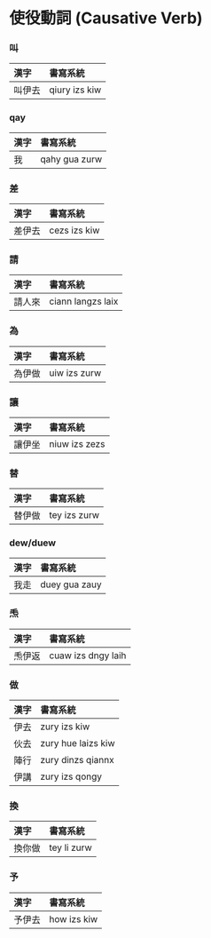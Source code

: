 # 使役動詞 (Causative Verb)

### 叫

| 漢字 | 書寫系統 |
| :--- | :--- |
| 叫伊去 | qiury izs kiw |

### qay

| 漢字 | 書寫系統 |
| :--- | :--- |
| 我 | qahy gua zurw |

### 差

| 漢字 | 書寫系統 |
| :--- | :--- |
| 差伊去 | cezs izs kiw |

### 請

| 漢字 | 書寫系統 |
| :--- | :--- |
| 請人來 | ciann langzs laix |

### 為

| 漢字 | 書寫系統 |
| :--- | :--- |
| 為伊做 | uiw izs zurw |

### 讓

| 漢字 | 書寫系統 |
| :--- | :--- |
| 讓伊坐 | niuw izs zezs |

### 替

| 漢字 | 書寫系統 |
| :--- | :--- |
| 替伊做 | tey izs zurw |

### dew/duew

| 漢字 | 書寫系統 |
| :--- | :--- |
| 我走 | duey gua zauy |

### 𤆬

| 漢字 | 書寫系統 |
| :--- | :--- |
| 𤆬伊返 | cuaw izs dngy laih |

### 做

| 漢字 | 書寫系統 |
| :--- | :--- |
| 伊去 | zury izs kiw |
| 伙去 | zury hue laizs kiw |
| 陣行 | zury dinzs qiannx |
| 伊講 | zury izs qongy |

### 換

| 漢字 | 書寫系統 |
| :--- | :--- |
| 換你做 | tey li zurw |

### 予

| 漢字 | 書寫系統 |
| :--- | :--- |
| 予伊去 | how izs kiw |
